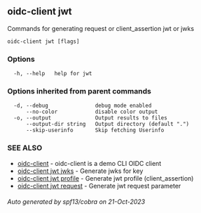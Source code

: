 ## oidc-client jwt

Commands for generating request or client_assertion jwt or jwks

```
oidc-client jwt [flags]
```

### Options

```
  -h, --help   help for jwt
```

### Options inherited from parent commands

```
  -d, --debug               debug mode enabled
      --no-color            disable color output
  -o, --output              Output results to files
      --output-dir string   Output directory (default ".")
      --skip-userinfo       Skip fetching Userinfo
```

### SEE ALSO

* [oidc-client](oidc-client.md)	 - oidc-client is a demo CLI OIDC client
* [oidc-client jwt jwks](oidc-client_jwt_jwks.md)	 - Generate jwks for key
* [oidc-client jwt profile](oidc-client_jwt_profile.md)	 - Generate jwt profile (client_assertion)
* [oidc-client jwt request](oidc-client_jwt_request.md)	 - Generate jwt request parameter

###### Auto generated by spf13/cobra on 21-Oct-2023
